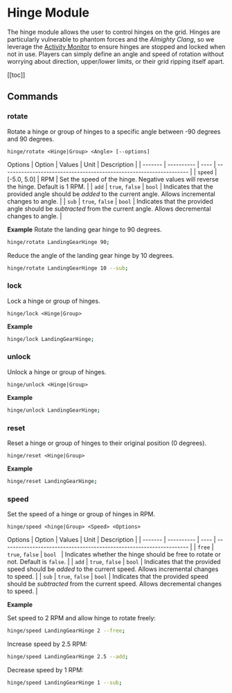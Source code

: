 # Hinge Module
<!-- [< Modules](../Modules.md) -->

The hinge module allows the user to control hinges on the grid.  Hinges are particularly vulnerable to phantom forces and the *Almighty Clang*, so we leverage the [Activity Monitor](/IngameScript/Modules/Core/ActivityMonitor.md) to ensure hinges are stopped and locked when not in use. Players can simply define an angle and speed of rotation without worrying about direction, upper/lower limits, or their grid ripping itself apart.

[[toc]]

## Commands

### rotate
Rotate a hinge or group of hinges to a specific angle between -90 degrees and 90 degrees.
```
hinge/rotate <Hinge|Group> <Angle> [--options]
```

Options
| Option  | Values     | Unit | Description                                                         |
| ------- | ---------- | ---- | ------------------------------------------------------------------- |
| `speed` | [-5.0, 5.0] | RPM  | Set the speed of the hinge. Negative values will reverse the hinge. Default is 1 RPM. |
| `add` | `true`, `false` | `bool`  | Indicates that the provided angle should be *added* to the current angle. Allows incremental changes to angle. |
| `sub` | `true`, `false` | `bool`  | Indicates that the provided angle should be *subtracted* from the current angle. Allows decremental changes to angle. |

**Example**
Rotate the landing gear hinge to 90 degrees.
```bash title="Terminal"
hinge/rotate LandingGearHinge 90;
```

Reduce the angle of the landing gear hinge by 10 degrees.
```bash title="Terminal"
hinge/rotate LandingGearHinge 10 --sub;
```

### lock
Lock a hinge or group of hinges.
```
hinge/lock <Hinge|Group>
```
<!-- Options
| Option | Values |Unit| Description |
| --- | --- | -- |-- |
| `stop` | **false**, true | bool | Set the hinge's velocity to 0 when locking. | -->

**Example**
```bash title="Terminal"
hinge/lock LandingGearHinge;
```

### unlock
Unlock a hinge or group of hinges.
```
hinge/unlock <Hinge|Group>
```

**Example**
```bash title="Terminal"
hinge/unlock LandingGearHinge;
```

### reset
Reset a hinge or group of hinges to their original position (0 degrees).
```
hinge/reset <Hinge|Group>
```

**Example**
```bash title="Terminal"
hinge/reset LandingGearHinge;
```

### speed
Set the speed of a hinge or group of hinges in RPM.
```
hinge/speed <hinge|Group> <Speed> <Options>
```

Options
| Option  | Values     | Unit | Description                                                         |
| ------- | ---------- | ---- | ------------------------------------------------------------------- |
| `free`  | `true`, `false` | `bool `    | Indicates whether the hinge should be free to rotate or not. Default is `false`. |
| `add` | `true`, `false` | `bool`  | Indicates that the provided speed should be *added* to the current speed. Allows incremental changes to speed. |
| `sub` | `true`, `false` | `bool`  | Indicates that the provided speed should be *subtracted* from the current speed. Allows decremental changes to speed. |

**Example**

Set speed to 2 RPM and allow hinge to rotate freely:
```bash title="Terminal"
hinge/speed LandingGearHinge 2 --free;
```

Increase speed by 2.5 RPM:
```bash title="Terminal"
hinge/speed LandingGearHinge 2.5 --add;
```

Decrease speed by 1 RPM:
```bash title="Terminal"
hinge/speed LandingGearHinge 1 --sub;
```

<!--- 
OnOff, OnOff_On, OnOff_Off, ShowOnHUD, ShowOnHUD_On, ShowOnHUD_Off, IncreaseFontSize, DecreaseFontSize, IncreaseTextPaddingSlider, DecreaseTextPaddingSlider, IncreaseChangeIntervalSlider, DecreaseChangeIntervalSlider, PreserveAspectRatio, IncreaseWeld speed, DecreaseWeld speed, Force weld, IncreaseSafetyDetach, DecreaseSafetyDetach, ShareInertiaTensor, AddRotorTopPart, AddMediumRotorTopPart, AddSmallRotorTopPart, AddHingeTopPart, AddMediumHingeTopPart, AddSmallHingeTopPart, Reverse, Detach, Attach, RotorLock, RotorLock_On, RotorLock_Off, HingeLock, HingeLock_On, HingeLock_Off, IncreaseTorque, DecreaseTorque, IncreaseBrakingTorque, DecreaseBrakingTorque, IncreaseVelocity, DecreaseVelocity, ResetVelocity, RotateToAngle, SetVelocity, IncreaseLowerLimit, DecreaseLowerLimit, SetLowerLimit, IncreaseUpperLimit, DecreaseUpperLimit, SetUpperLimit, IncreaseDisplacement, DecreaseDisplacement


--->
